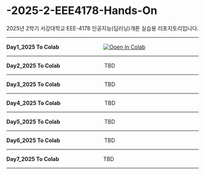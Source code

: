 # -2025-2-EEE4178-Hands-On
2025년 2학기 서강대학교 EEE-4178 인공지능(딥러닝)개론 실습용 리포지토리입니다.


---
**Day1_2025 To Colab**　　　　　　　　
<a href="https://colab.research.google.com/github/wodud19492/-2025-2-EEE4178-Hands-On/blob/main/Day1_2025.ipynb" target="_parent"><img src="https://colab.research.google.com/assets/colab-badge.svg" alt="Open In Colab"/></a>

---
**Day2_2025 To Colab**　　　　　　　　
TBD

---
**Day3_2025 To Colab**　　　　　　　　
TBD

---
**Day4_2025 To Colab**　　　　　　　　
TBD

---
**Day5_2025 To Colab**　　　　　　　　
TBD

---
**Day6_2025 To Colab**　　　　　　　　
TBD

---
**Day7_2025 To Colab**　　　　　　　　
TBD

---
